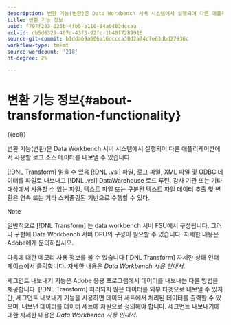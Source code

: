 ```yaml
---
description: 변환 기능(변환)은 Data Workbench 서버 시스템에서 실행되어 다른 애플리케이션에서 사용할 로그 소스 데이터를 내보낼 수 있습니다.
title: 변환 기능 정보
uuid: f797f283-025b-4fb5-a110-84a9483dccaa
exl-id: db5d6329-407d-43f3-92fc-1b40f7289916
source-git-commit: b1dda69a606a16dccca30d2a74c7e63dbd27936c
workflow-type: tm+mt
source-wordcount: '218'
ht-degree: 2%

---
```


# 변환 기능 정보{#about-transformation-functionality}

{{eol}}

변환 기능(변환)은 Data Workbench 서버 시스템에서 실행되어 다른 애플리케이션에서 사용할 로그 소스 데이터를 내보낼 수 있습니다.

[!DNL Transform] 읽을 수 있음 [!DNL .vsl] 파일, 로그 파일, XML 파일 및 ODBC 데이터를 파일로 내보내고 [!DNL .vsl] DataWarehouse 로드 루틴, 감사 기관 또는 기타 대상에서 사용할 수 있는 파일, 텍스트 파일 또는 구분된 텍스트 파일 데이터 추출 및 변환은 연속 또는 기타 스케줄링된 기반으로 수행할 수 있다.

>[!NOTE]
>
>일반적으로 [!DNL Transform] 는 data workbench 서버 FSU에서 구성됩니다. 그러나 구현에 Data Workbench 서버 DPU의 구성이 필요할 수 있습니다. 자세한 내용은 Adobe에게 문의하십시오.

다음에 대한 메모리 사용 정보를 볼 수 있습니다 [!DNL Transform] 자세한 상태 인터페이스에서 클릭합니다. 자세한 내용은 *Data Workbench 사용 안내서*.

세그먼트 내보내기 기능은 Adobe 응용 프로그램에서 데이터를 내보내는 다른 방법을 제공합니다. [!DNL Transform] 처리되지 않은 데이터를 외부 타겟으로 내보낼 수 있지만, 세그먼트 내보내기 기능을 사용하면 데이터 세트에서 처리된 데이터를 출력할 수 있으며, 내보낸 데이터를 데이터 세트에 차원으로 정의해야 합니다. 세그먼트 내보내기에 대한 자세한 내용은 *Data Workbench 사용 안내서*.
